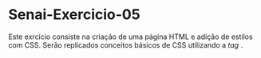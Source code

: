 # Senai-Exercicio-05

Este exrcício consiste na criação de uma página HTML e adição de estilos com CSS. Serão replicados conceitos básicos de CSS utilizando a _tag_ <style></style>.
